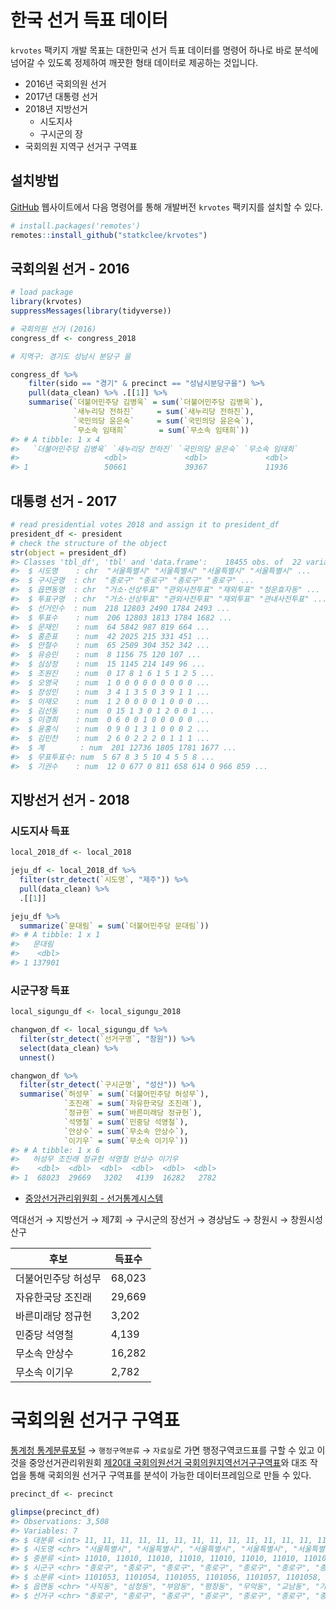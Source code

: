 <!-- README.md is generated from README.Rmd. Please edit that file -->
한국 선거 득표 데이터
=====================

`krvotes` 팩키지 개발 목표는 대한민국 선거 득표 데이터를 명령어 하나로
바로 분석에 넘어갈 수 있도록 정제하여 깨끗한 형태 데이터로 제공하는
것입니다.

-   2016년 국회의원 선거
-   2017년 대통령 선거
-   2018년 지방선거
    -   시도지사
    -   구시군의 장
-   국회의원 지역구 선거구 구역표

설치방법
--------

[GitHub](https://github.com/statkclee/krvotes) 웹사이트에서 다음
명령어를 통해 개발버전 `krvotes` 팩키지를 설치할 수 있다.

``` r
# install.packages('remotes')
remotes::install_github("statkclee/krvotes")
```

국회의원 선거 - 2016
--------------------

``` r
# load package
library(krvotes)
suppressMessages(library(tidyverse))

# 국회의원 선거 (2016)
congress_df <- congress_2018

# 지역구: 경기도 성남시 분당구 을

congress_df %>%
    filter(sido == "경기" & precinct == "성남시분당구을") %>%
    pull(data_clean) %>% .[[1]] %>%
    summarise(`더불어민주당 김병욱` = sum(`더불어민주당 김병욱`),
              `새누리당 전하진`     = sum(`새누리당 전하진`),
              `국민의당 윤은숙`     = sum(`국민의당 윤은숙`),
              `무소속 임태희`       = sum(`무소속 임태희`))
#> # A tibble: 1 x 4
#>   `더불어민주당 김병욱` `새누리당 전하진` `국민의당 윤은숙` `무소속 임태희`
#>                   <dbl>             <dbl>             <dbl>           <dbl>
#> 1                 50661             39367             11936           23921
```

대통령 선거 - 2017
------------------

``` r
# read presidential votes 2018 and assign it to president_df
president_df <- president
# check the structure of the object
str(object = president_df)
#> Classes 'tbl_df', 'tbl' and 'data.frame':    18455 obs. of  22 variables:
#>  $ 시도명    : chr  "서울특별시" "서울특별시" "서울특별시" "서울특별시" ...
#>  $ 구시군명  : chr  "종로구" "종로구" "종로구" "종로구" ...
#>  $ 읍면동명  : chr  "거소·선상투표" "관외사전투표" "재외투표" "청운효자동" ...
#>  $ 투표구명  : chr  "거소·선상투표" "관외사전투표" "재외투표" "관내사전투표" ...
#>  $ 선거인수  : num  218 12803 2490 1784 2493 ...
#>  $ 투표수    : num  206 12803 1813 1784 1682 ...
#>  $ 문재인    : num  64 5842 987 819 664 ...
#>  $ 홍준표    : num  42 2025 215 331 451 ...
#>  $ 안철수    : num  65 2509 304 352 342 ...
#>  $ 유승민    : num  8 1156 75 120 107 ...
#>  $ 심상정    : num  15 1145 214 149 96 ...
#>  $ 조원진    : num  0 17 8 1 6 1 5 1 2 5 ...
#>  $ 오영국    : num  1 0 0 0 0 0 0 0 0 0 ...
#>  $ 장성민    : num  3 4 1 3 5 0 3 9 1 1 ...
#>  $ 이재오    : num  1 2 0 0 0 0 1 0 0 0 ...
#>  $ 김선동    : num  0 15 1 3 0 1 2 0 0 1 ...
#>  $ 이경희    : num  0 6 0 0 1 0 0 0 0 0 ...
#>  $ 윤홍식    : num  0 9 0 1 3 1 0 0 0 2 ...
#>  $ 김민찬    : num  2 6 0 2 2 2 0 1 1 1 ...
#>  $ 계        : num  201 12736 1805 1781 1677 ...
#>  $ 무표투표수: num  5 67 8 3 5 10 4 5 5 8 ...
#>  $ 기권수    : num  12 0 677 0 811 658 614 0 966 859 ...
```

지방선거 선거 - 2018
--------------------

### 시도지사 득표

``` r
local_2018_df <- local_2018

jeju_df <- local_2018_df %>%
  filter(str_detect(`시도명`, "제주")) %>%
  pull(data_clean) %>%
  .[[1]]

jeju_df %>%
  summarize(`문대림` = sum(`더불어민주당 문대림`))
#> # A tibble: 1 x 1
#>   문대림
#>    <dbl>
#> 1 137901
```

### 시군구장 득표

``` r
local_sigungu_df <- local_sigungu_2018

changwon_df <- local_sigungu_df %>% 
  filter(str_detect(`선거구명`, "창원")) %>% 
  select(data_clean) %>% 
  unnest()

changwon_df %>% 
  filter(str_detect(`구시군명`, "성산")) %>% 
  summarise(`허성무` = sum(`더불어민주당 허성무`),
            `조진래` = sum(`자유한국당 조진래`),
            `정규헌` = sum(`바른미래당 정규헌`),
            `석영철` = sum(`민중당 석영철`),
            `안상수` = sum(`무소속 안상수`),
            `이기우` = sum(`무소속 이기우`))
#> # A tibble: 1 x 6
#>   허성무 조진래 정규헌 석영철 안상수 이기우
#>    <dbl>  <dbl>  <dbl>  <dbl>  <dbl>  <dbl>
#> 1  68023  29669   3202   4139  16282   2782
```

-   [중앙선거관리위원회 - 선거통계시스템](http://info.nec.go.kr/)

역대선거 → 지방선거 → 제7회 → 구시군의 장선거 → 경상남도 → 창원시 →
창원시성산구

| 후보                | 득표수 |
|---------------------|--------|
| 더불어민주당 허성무 | 68,023 |
| 자유한국당 조진래   | 29,669 |
| 바른미래당 정규헌   | 3,202  |
| 민중당 석영철       | 4,139  |
| 무소속 안상수       | 16,282 |
| 무소속 이기우       | 2,782  |

국회의원 선거구 구역표
======================

[통계청
통계분류포털](https://kssc.kostat.go.kr:8443/ksscNew_web/index.jsp) →
`행정구역분류` → `자료실`로 가면 행정구역코드표를 구할 수 있고 이것을
중앙선거관리위원회 [제20대 국회의원선거
국회의원지역선거구구역표](http://www.nec.go.kr/portal/bbs/view/B0000338/32767.do?menuNo=200185)와
대조 작업을 통해 국회의원 선거구 구역표를 분석이 가능한 데이터프레임으로
만들 수 있다.

``` r
precinct_df <- precinct

glimpse(precinct_df)
#> Observations: 3,508
#> Variables: 7
#> $ 대분류 <int> 11, 11, 11, 11, 11, 11, 11, 11, 11, 11, 11, 11, 11, 11, 11...
#> $ 시도명 <chr> "서울특별시", "서울특별시", "서울특별시", "서울특별시", "서울특별시", "서울특별시", "서울특...
#> $ 중분류 <int> 11010, 11010, 11010, 11010, 11010, 11010, 11010, 11010, 11...
#> $ 시군구 <chr> "종로구", "종로구", "종로구", "종로구", "종로구", "종로구", "종로구", "종로구", "종...
#> $ 소분류 <int> 1101053, 1101054, 1101055, 1101056, 1101057, 1101058, 1101...
#> $ 읍면동 <chr> "사직동", "삼청동", "부암동", "평창동", "무악동", "교남동", "가회동", "종로1·2·3·...
#> $ 선거구 <chr> "종로구", "종로구", "종로구", "종로구", "종로구", "종로구", "종로구", "종로구", "종...
```
